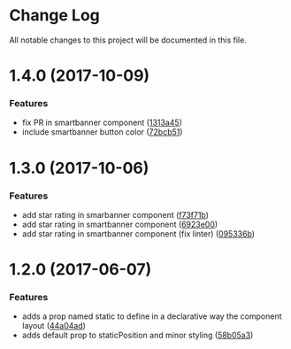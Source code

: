# Change Log

All notable changes to this project will be documented in this file.

<a name="1.4.0"></a>
# 1.4.0 (2017-10-09)


### Features

* fix PR in smartbanner component ([1313a45](https://github.com/SUI-Components/sui-components/commit/1313a45))
* include smartbanner button color ([72bcb51](https://github.com/SUI-Components/sui-components/commit/72bcb51))



<a name="1.3.0"></a>
# 1.3.0 (2017-10-06)


### Features

* add star rating in smarbanner component ([f73f71b](https://github.com/SUI-Components/sui-components/commit/f73f71b))
* add star rating in smartbanner component ([6923e00](https://github.com/SUI-Components/sui-components/commit/6923e00))
* add star rating in smartbanner component (fix linter) ([095336b](https://github.com/SUI-Components/sui-components/commit/095336b))



<a name="1.2.0"></a>
# 1.2.0 (2017-06-07)


### Features

* adds a prop named static to define in a declarative way the component layout ([44a04ad](https://github.com/SUI-Components/sui-components/commit/44a04ad))
* adds default prop to staticPosition and minor styling ([58b05a3](https://github.com/SUI-Components/sui-components/commit/58b05a3))



